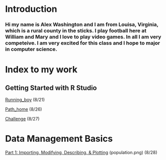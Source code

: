 # Introduction

### Hi my name is Alex Washington and I am from Louisa, Virginia, which is a rural county in the sticks. I play football here at William and Mary and I love to play video games. In all I am very competeive. I am very excited for this class and I hope to major in computer science.

# Index to my work

## Getting Started with R Studio

[Running_boy](Project1) (8/21)

[Path_home](Path_home.png) (8/26)

[Challenge](challenge_question.png) (8/27)

# Data Management Basics

[Part 1: Importing, Modifying, Describing, & Plotting](female_pop.png) (population.png) (8/28)
